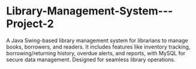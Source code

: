 # Library-Management-System---Project-2
A Java Swing-based library management system for librarians to manage books, borrowers, and readers. It includes features like inventory tracking, borrowing/returning history, overdue alerts, and reports, with MySQL for secure data management. Designed for seamless library operations.
